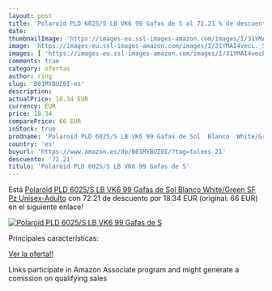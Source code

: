 ```yaml
---
layout: post
title: 'Polaroid PLD 6025/S LB VK6 99 Gafas de S al 72.21 % de descuento'
date: 
thumbnailImage: 'https://images-eu.ssl-images-amazon.com/images/I/31YMAI4vecL._SL200_.jpg'
image: 'https://images-eu.ssl-images-amazon.com/images/I/31YMAI4vecL._SL200_.jpg'
images: [ 'https://images-eu.ssl-images-amazon.com/images/I/31YMAI4vecL._SL200_.jpg' ]
comments: true
category: ofertas
author: ring
slug: 'B01MYBUZ0I-es'
description:
actualPrice: 18.34 EUR
currency: EUR
price: 18.34
comparePrice: 66 EUR
inStock: true
prodname: 'Polaroid PLD 6025/S LB VK6 99 Gafas de Sol  Blanco  White/Green SF Pz   Unisex-Adulto'
country: 'es'
buyurl: 'https://www.amazon.es/dp/B01MYBUZ0I/?tag=tolees-21'
descuento: '72.21'
titulo: 'Polaroid PLD 6025/S LB VK6 99 Gafas de S'
---
```


Está [Polaroid PLD 6025/S LB VK6 99 Gafas de Sol  Blanco  White/Green SF Pz   Unisex-Adulto](https://www.amazon.es/dp/B01MYBUZ0I/?tag=tolees-21) con 72.21 de descuento por 18.34 EUR (original: 66 EUR) en el siguiente enlace!

[![Polaroid PLD 6025/S LB VK6 99 Gafas de S](https://images-eu.ssl-images-amazon.com/images/I/31YMAI4vecL._SL200_.jpg)](https://www.amazon.es/dp/B01MYBUZ0I/?tag=tolees-21)

Principales características:


[Ver la oferta!!](https://www.amazon.es/dp/B01MYBUZ0I/?tag=tolees-21)

Links participate in Amazon Associate program and might generate a comission on qualifying sales


